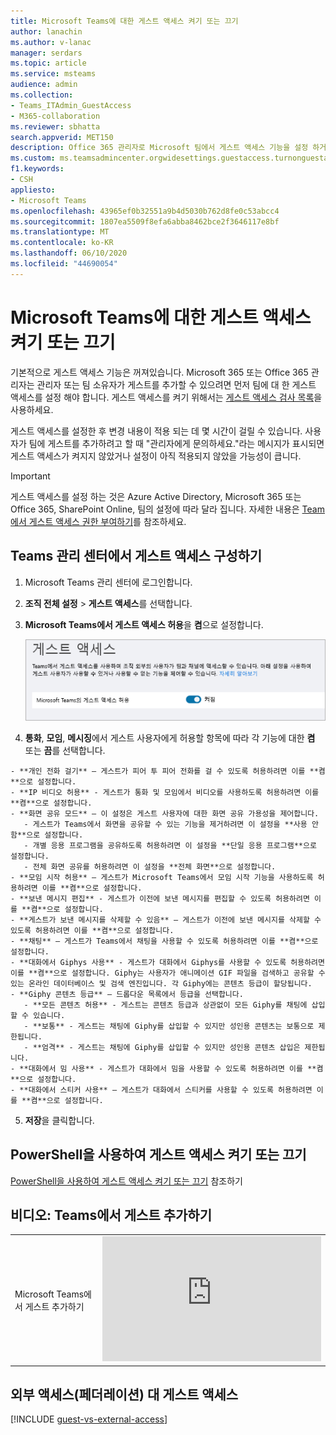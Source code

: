 ```yaml
---
title: Microsoft Teams에 대한 게스트 액세스 켜기 또는 끄기
author: lanachin
ms.author: v-lanac
manager: serdars
ms.topic: article
ms.service: msteams
audience: admin
ms.collection:
- Teams_ITAdmin_GuestAccess
- M365-collaboration
ms.reviewer: sbhatta
search.appverid: MET150
description: Office 365 관리자로 Microsoft 팀에서 게스트 액세스 기능을 설정 하거나 해제 하는 방법에 대해 알아봅니다.
ms.custom: ms.teamsadmincenter.orgwidesettings.guestaccess.turnonguestaccessarticle
f1.keywords:
- CSH
appliesto:
- Microsoft Teams
ms.openlocfilehash: 43965ef0b32551a9b4d5030b762d8fe0c53abcc4
ms.sourcegitcommit: 1807ea5509f8efa6abba8462bce2f3646117e8bf
ms.translationtype: MT
ms.contentlocale: ko-KR
ms.lasthandoff: 06/10/2020
ms.locfileid: "44690054"
---
```

<a name="turn-on-or-turn-off-guest-access-to-microsoft-teams"></a>Microsoft Teams에 대한 게스트 액세스 켜기 또는 끄기
===================================================

기본적으로 게스트 액세스 기능은 꺼져있습니다. Microsoft 365 또는 Office 365 관리자는 관리자 또는 팀 소유자가 게스트를 추가할 수 있으려면 먼저 팀에 대 한 게스트 액세스를 설정 해야 합니다. 게스트 액세스를 켜기 위해서는 [게스트 액세스 검사 목록](guest-access-checklist.md)을 사용하세요. 

게스트 액세스를 설정한 후 변경 내용이 적용 되는 데 몇 시간이 걸릴 수 있습니다. 사용자가 팀에 게스트를 추가하려고 할 때 "관리자에게 문의하세요."라는 메시지가 표시되면 게스트 액세스가 켜지지 않았거나 설정이 아직 적용되지 않았을 가능성이 큽니다.

> [!IMPORTANT]
> 게스트 액세스를 설정 하는 것은 Azure Active Directory, Microsoft 365 또는 Office 365, SharePoint Online, 팀의 설정에 따라 달라 집니다. 자세한 내용은 [Team에서 게스트 액세스 권한 부여하기](Teams-dependencies.md)를 참조하세요.



## <a name="configure-guest-access-in-the-teams-admin-center"></a>Teams 관리 센터에서 게스트 액세스 구성하기

1.    Microsoft Teams 관리 센터에 로그인합니다.

2.    **조직 전체 설정** > **게스트 액세스**를 선택합니다.

3. **Microsoft Teams에서 게스트 액세스 허용**을 **켬**으로 설정합니다.

    ![게스트 액세스 허용 스위치를 켜기로 설정하기 ](media/set-up-guests-image1.png)

4.    **통화**, **모임**, **메시징**에서 게스트 사용자에게 허용할 항목에 따라 각 기능에 대한 **켬** 또는 **끔**를 선택합니다.

    - **개인 전화 걸기** – 게스트가 피어 투 피어 전화를 걸 수 있도록 허용하려면 이를 **켬**으로 설정합니다.
    - **IP 비디오 허용** - 게스트가 통화 및 모임에서 비디오를 사용하도록 허용하려면 이를 **켬**으로 설정합니다.
    - **화면 공유 모드** – 이 설정은 게스트 사용자에 대한 화면 공유 가용성을 제어합니다. 
       - 게스트가 Teams에서 화면을 공유할 수 있는 기능을 제거하려면 이 설정을 **사용 안 함**으로 설정합니다. 
       - 개별 응용 프로그램을 공유하도록 허용하려면 이 설정을 **단일 응용 프로그램**으로 설정합니다. 
       - 전체 화면 공유를 허용하려면 이 설정을 **전체 화면**으로 설정합니다.
    - **모임 시작 허용** – 게스트가 Microsoft Teams에서 모임 시작 기능을 사용하도록 허용하려면 이를 **켬**으로 설정합니다.
    - **보낸 메시지 편집** - 게스트가 이전에 보낸 메시지를 편집할 수 있도록 허용하려면 이를 **켬**으로 설정합니다.
    - **게스트가 보낸 메시지를 삭제할 수 있음** – 게스트가 이전에 보낸 메시지를 삭제할 수 있도록 허용하려면 이를 **켬**으로 설정합니다.
    - **채팅** – 게스트가 Teams에서 채팅을 사용할 수 있도록 허용하려면 이를 **켬**으로 설정합니다.
    - **대화에서 Giphys 사용** - 게스트가 대화에서 Giphys를 사용할 수 있도록 허용하려면 이를 **켬**으로 설정합니다. Giphy는 사용자가 애니메이션 GIF 파일을 검색하고 공유할 수 있는 온라인 데이터베이스 및 검색 엔진입니다. 각 Giphy에는 콘텐츠 등급이 할당됩니다.
    - **Giphy 콘텐츠 등급** – 드롭다운 목록에서 등급을 선택합니다.
       - **모든 콘텐츠 허용** - 게스트는 콘텐츠 등급과 상관없이 모든 Giphy를 채팅에 삽입할 수 있습니다.
       - **보통** - 게스트는 채팅에 Giphy를 삽입할 수 있지만 성인용 콘텐츠는 보통으로 제한됩니다.
       - **엄격** - 게스트는 채팅에 Giphy를 삽입할 수 있지만 성인용 콘텐츠 삽입은 제한됩니다.
    - **대화에서 밈 사용** - 게스트가 대화에서 밈을 사용할 수 있도록 허용하려면 이를 **켬**으로 설정합니다.
    - **대화에서 스티커 사용** – 게스트가 대화에서 스티커를 사용할 수 있도록 허용하려면 이를 **켬**으로 설정합니다. 


5.    **저장**을 클릭합니다.

## <a name="use-powershell-to-turn-guest-access-on-or-off"></a>PowerShell을 사용하여 게스트 액세스 켜기 또는 끄기
[PowerShell을 사용하여 게스트 액세스 켜기 또는 끄기](guest-access-PowerShell.md#use-powershell-to-turn-guest-access-on-or-off) 참조하기


## <a name="video-adding-guests-in-teams"></a>비디오: Teams에서 게스트 추가하기

|  |  |
|---------|---------|
| Microsoft Teams에서 게스트 추가하기   | <iframe width="350" height="200" src="https://www.youtube.com/embed/1daMBDyBLZc" frameborder="0" allowfullscreen></iframe>   | 


## <a name="external-access-federation-vs-guest-access"></a>외부 액세스(페더레이션) 대 게스트 액세스

[!INCLUDE [guest-vs-external-access](includes/guest-vs-external-access.md)]